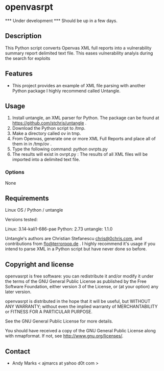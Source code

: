 openvasrpt
==========

*** Under development *** Should be up in a few days.

Description
-----------
This Python script converts Openvas XML full reports into a vulnerability summary report delimited text file. This eases vulnerability analyis during the search for exploits

Features
--------
* This project provides an example of XML file parsing with another Python package I highly recommend called Untangle.

Usage
-----
1. Install untangle, an XML parser for Python.  The package can be found at https://github.com/stchris/untangle .
2. Download the Python script to /tmp.
3. Make a directory called ov in tmp.
4. From Openvas, generate one or more XML Full Reports and place all of them in in /tmp/ov .
5. Type the following command:   python ovrpts.py
6. The results will exist in ovrpt.py : The results of all XML files will be imported into a delimited text file.

### Options
None

Requirements
------------
Linux OS / Python / untangle

Versions tested:

Linux: 3.14-kali1-686-pae
Python: 2.73
untangle: 1.1.0

Untangle's authors are Christian Stefanescu <chris@0chris.com>, and contributions from <flo@terrorpop.de> . I highly recommend it's usage if you intend to parse XML in a Python script but have never done so before.


Copyright and license
---------------------
openvasrpt is free software: you can redistribute it and/or modify it under the terms of the GNU General Public License as published by the Free Software Foundation, either version 3 of the License, or (at your option) any later version.

openvasrpt is distributed in the hope that it will be useful, but WITHOUT ANY WARRANTY; without even the implied warranty of MERCHANTABILITY or FITNESS FOR A PARTICULAR PURPOSE.  

See the GNU General Public License for more details.

You should have received a copy of the GNU General Public License along with nmapformat. 
If not, see http://www.gnu.org/licenses/.

Contact
-------
* Andy Marks < ajmarcs at yahoo d0t com >
